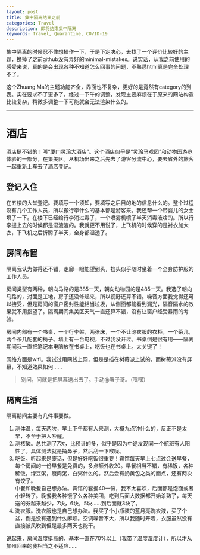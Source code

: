 ```yaml
---
layout: post
title: 集中隔离结束之前
categories: Travel
description: 即将结束集中隔离
keywords: Travel, Quarantine, COVID-19
---
```


集中隔离的时候忍不住想操作一下，于是下定决心，去找了一个评价比较好的主题，换掉了之前github没有弄好的minimal-mistakes。说实话，从我之前使用的感受来说，真的是会出现各种不知道怎么回事的问题，不熟悉html真是完全处理不了。

这个Zhuang Ma的主题功能齐全，界面也不复杂，更好的是竟然有category的列表。实在要求不了更多了。经过一下午的调整，发现主要麻烦在于原来的网站构造比较复杂，稍微多调整一下可能就会无法渲染什么的。

-----
# 酒店
酒店挺不错的！叫“厦门灵玲大酒店”。这个酒店似乎是“灵玲马戏团”和动物园游览体验的一部分，在集美区。从机场出来之后先去了游客分流中心，要去省外的旅客一起重新上车去了酒店登记。


## 登记入住

在五楼的大堂登记。要填写一个须知，要填写之后目的地的信息什么的。整个过程没有几个工作人员，所以搬行李什么的基本都是游客来。我还帮一个带婴儿的女士填了一下。在楼下已经给行李消过毒了，一个喷雾机喷了半天消毒液啥的。所以行李提上去的时候都是湿漉漉的。我就更不用说了，上飞机的时候穿的是衬衣加大衣，下飞机之后折腾了半天，全身都湿透了。


## 房间布置

隔离我认为做得还不错，走廊一眼能望到头，挡头似乎随时坐着一个全身防护服的工作人员。

房间类型有两种，朝向马路的是385一天，朝向动物园的是485一天。我选了朝向马路的，对面是工地，房子还没修起来，所以视野还算不错。噪音方面我觉得还可以接受，但是房间的窗户密封性能相当垃圾，从侧面都能看到漏光，隔音隔水的效果就不用指望了。隔离期间集美区天气一直还算不错，没有让窗户经受暴雨的考验。

房间内部有一个书桌，一个行李架，两张床，一个不让晾衣服的衣柜，一个茶几，两个茶几配套的椅子。墙上有一台电视，不过我没开过。书桌倒是很有用——隔离期间我一直把笔记本电脑放在书桌上，吃饭也在书桌上。太关键了！

网络方面是wifi。我试过用网线上网，但是是插在树莓派上试的，而树莓派没有屏幕，不知道效果如何……

> 别问，问就是把屏幕送出去了。手动@署子哥。（嘿嘿）

## 隔离生活

隔离期间主要有几件事要做。
1. 测体温，每天两次，早上下午都有人来测，大概九点钟什么的，反正不是太早，不至于把人吵醒。
2. 测核酸。总共测了7次，比预计的多，似乎是因为中途发现同一个航班有人阳性了。具体测法就是捅鼻子，然后刮一下喉咙。
3. 吃饭。听起来是废话，但是好好吃饭很重要！宾馆每天早上七点过会送早餐，每个房间的一份早餐是免费的，多点额外收20。早餐相当不错，有稀饭，各种稀饭，绿豆粥，瘦肉粥，白粥什么的。然后会有奶黄包之类的面点，还有两次有饺子。   
中餐和晚餐自己想办法。宾馆的套餐40一份，我不太喜欢，后面都是泡面或者小轻砖了。晚餐我各种饿了么各种美团，吃到后面大数据都开始杀熟了，每天送的券越来越少，7块，6块，5块……到后面就3块了。
4. 洗衣服。洗衣服也是自己想办法。我买了个小瓶装的蓝月亮洗衣液，买了个盆，倒是没有遇到什么麻烦。空调噪音不大，所以我随时开着，衣服虽然没有直接被风吹到但是最多两天也能干。

说起来，房间湿度挺高的，基本一直在70%以上（我带了温度湿度计），所以才从加州回来的我相当之不适应……

